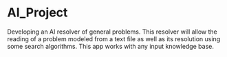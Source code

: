 # AI_Project
Developing an AI resolver of general problems. This resolver will allow the reading of a problem modeled from a text file as well as its resolution using some search algorithms. This app works with any input knowledge base.
